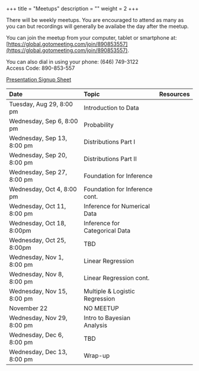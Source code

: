 +++
title = "Meetups"
description = ""
weight = 2
+++


There will be weekly meetups. You are encouraged to attend as many as you can but recordings will generally be availabe the day after the meetup.

You can join the meetup from your computer, tablet or smartphone at: [https://global.gotomeeting.com/join/890853557](https://global.gotomeeting.com/join/890853557).

You can also dial in using your phone: (646) 749-3122  
Access Code: 890-853-557


[Presentation Signup Sheet](https://docs.google.com/spreadsheets/d/1l1BpfYpLNyQ1kBezqn4iQL1m527HCJDDY3wL1IeZRmM/edit?usp=sharing)


Date                       | Topic                           | Resources |
:--------------------------|:--------------------------------|:----------|
Tuesday, Aug 29, 8:00 pm   | Introduction to Data            | 
Wednesday, Sep 6, 8:00 pm  | Probability                     | 
Wednesday, Sep 13, 8:00 pm | Distributions Part I            | 
Wednesday, Sep 20, 8:00 pm | Distributions Part II           | 
Wednesday, Sep 27, 8:00 pm | Foundation for Inference        | 
Wednesday, Oct 4, 8:00 pm  | Foundation for Inference cont.  | 
Wednesday, Oct 11, 8:00 pm | Inference for Numerical Data    | 
Wednesday, Oct 18, 8:00pm  | Inference for Categorical Data  | 
Wednesday, Oct 25, 8:00pm  | TBD                             |
Wednesday, Nov 1, 8:00 pm  | Linear Regression               | 
Wednesday, Nov 8, 8:00 pm  | Linear Regression cont.         | 
Wednesday, Nov 15, 8:00 pm | Multiple & Logistic Regression  | 
November 22                | NO MEETUP                       |
Wednesday, Nov 29, 8:00 pm | Intro to Bayesian Analysis      | 
Wednesday, Dec 6, 8:00 pm  | TBD                             | 
Wednesday, Dec 13, 8:00 pm | Wrap-up                         | 


